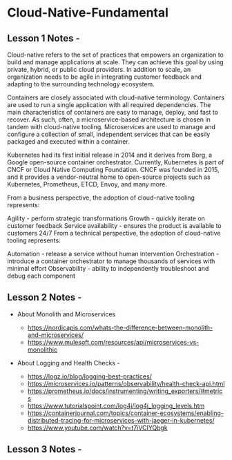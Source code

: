 # Cloud-Native-Fundamental
## Lesson 1 Notes -
Cloud-native refers to the set of practices that empowers an organization to build and manage applications at scale. They can achieve this goal by using private, hybrid, or public cloud providers. In addition to scale, an organization needs to be agile in integrating customer feedback and adapting to the surrounding technology ecosystem.

Containers are closely associated with cloud-native terminology. Containers are used to run a single application with all required dependencies. The main characteristics of containers are easy to manage, deploy, and fast to recover. As such, often, a microservice-based architecture is chosen in tandem with cloud-native tooling. Microservices are used to manage and configure a collection of small, independent services that can be easily packaged and executed within a container.

Kubernetes had its first initial release in 2014 and it derives from Borg, a Google open-source container orchestrator. Currently, Kubernetes is part of CNCF or Cloud Native Computing Foundation. CNCF was founded in 2015, and it provides a vendor-neutral home to open-source projects such as Kubernetes, Prometheus, ETCD, Envoy, and many more.

From a business perspective, the adoption of cloud-native tooling represents:

Agility - perform strategic transformations
Growth - quickly iterate on customer feedback
Service availability - ensures the product is available to customers 24/7
From a technical perspective, the adoption of cloud-native tooling represents:

Automation - release a service without human intervention
Orchestration - introduce a container orchestrator to manage thousands of services with minimal effort
Observability - ability to independently troubleshoot and debug each component

## Lesson 2 Notes - 

- About Monolith and Microservices 
   - https://nordicapis.com/whats-the-difference-between-monolith-and-microservices/
   - https://www.mulesoft.com/resources/api/microservices-vs-monolithic
    
- About Logging and Health Checks - 
    - https://logz.io/blog/logging-best-practices/
    - https://microservices.io/patterns/observability/health-check-api.html
    - https://prometheus.io/docs/instrumenting/writing_exporters/#metrics
    - https://www.tutorialspoint.com/log4j/log4j_logging_levels.htm
    - https://containerjournal.com/topics/container-ecosystems/enabling-distributed-tracing-for-microservices-with-jaeger-in-kubernetes/
    - https://www.youtube.com/watch?v=t7iVCIYQbgk

## Lesson 3 Notes -
